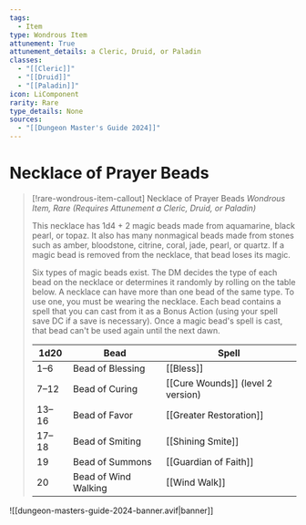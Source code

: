 ```yaml
---
tags:
  - Item
type: Wondrous Item
attunement: True
attunement_details: a Cleric, Druid, or Paladin
classes:
  - "[[Cleric]]"
  - "[[Druid]]"
  - "[[Paladin]]"
icon: LiComponent
rarity: Rare
type_details: None
sources: 
  - "[[Dungeon Master's Guide 2024]]"
---
```

# Necklace of Prayer Beads
>[!rare-wondrous-item-callout] Necklace of Prayer Beads
>_Wondrous Item, Rare (Requires Attunement a Cleric, Druid, or Paladin)_
>
>This necklace has 1d4 + 2 magic beads made from aquamarine, black pearl, or topaz. It also has many nonmagical beads made from stones such as amber, bloodstone, citrine, coral, jade, pearl, or quartz. If a magic bead is removed from the necklace, that bead loses its magic.
>
>Six types of magic beads exist. The DM decides the type of each bead on the necklace or determines it randomly by rolling on the table below. A necklace can have more than one bead of the same type. To use one, you must be wearing the necklace. Each bead contains a spell that you can cast from it as a Bonus Action (using your spell save DC if a save is necessary). Once a magic bead's spell is cast, that bead can't be used again until the next dawn.
>
>|1d20|Bead|Spell|
>|---|---|---|
>|1–6|Bead of Blessing|[[Bless]]|
>|7–12|Bead of Curing|[[Cure Wounds]] (level 2 version)|
>|13–16|Bead of Favor|[[Greater Restoration]]|
>|17–18|Bead of Smiting|[[Shining Smite]]|
>|19|Bead of Summons|[[Guardian of Faith]]|
>|20|Bead of Wind Walking|[[Wind Walk]]|
>


![[dungeon-masters-guide-2024-banner.avif|banner]]